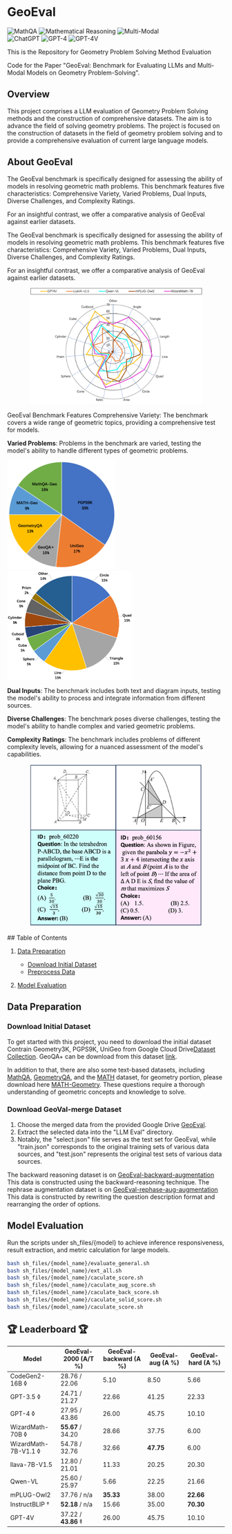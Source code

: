 

# GeoEval
![MathQA](https://img.shields.io/badge/Task-MathQA-red) 
![Mathematical Reasoning](https://img.shields.io/badge/Task-Mathematical_Reasoning-red) 
![Multi-Modal](https://img.shields.io/badge/Task-Multi--Modal-red)  
![ChatGPT](https://img.shields.io/badge/Model-ChatGPT-green) 
![GPT-4](https://img.shields.io/badge/Model-GPT--4-green) 
![GPT-4V](https://img.shields.io/badge/Model-GPT--4V-green)

This is the Repository for Geometry Problem Solving Method Evaluation

Code for the Paper "GeoEval: Benchmark for Evaluating LLMs and Multi-Modal Models on Geometry Problem-Solving".


## Overview

This project comprises a LLM evaluation of Geometry Problem Solving methods and the construction of comprehensive datasets. The aim is to advance the field of solving geometry problems. The project is focused on the construction of datasets in the field of geometry problem solving and to provide a comprehensive evaluation of current large language models.

## About GeoEval
The GeoEval benchmark is specifically designed for assessing the ability of models in resolving geometric math problems. This benchmark features five characteristics: Comprehensive Variety, Varied Problems, Dual Inputs, Diverse Challenges, and Complexity Ratings.

For an insightful contrast, we offer a comparative analysis of GeoEval against earlier datasets.


The GeoEval benchmark is specifically designed for assessing the ability of models in resolving geometric math problems. This benchmark features five characteristics: Comprehensive Variety, Varied Problems, Dual Inputs, Diverse Challenges, and Complexity Ratings.

For an insightful contrast, we offer a comparative analysis of GeoEval against earlier datasets.


<p align="center">
<img src="img_bench/lidia.jpg" width="400"> <br>
</p>

GeoEval Benchmark Features
Comprehensive Variety: The benchmark covers a wide range of geometric topics, providing a comprehensive test for models.

__Varied Problems__: Problems in the benchmark are varied, testing the model's ability to handle different types of geometric problems.

<div style="text-align: inline-block;">
    <div style="display: inline-block;">
        <img src="img_bench/geostat1.jpg" width="250">
    </div>
    <div style="display: inline-block;">
        <img src="img_bench/geostat2.jpg" width="290">
    </div>
</div>

__Dual Inputs__: The benchmark includes both text and diagram inputs, testing the model's ability to process and integrate information from different sources.

__Diverse Challenges__: The benchmark poses diverse challenges, testing the model's ability to handle complex and varied geometric problems.

__Complexity Ratings__: The benchmark includes problems of different complexity levels, allowing for a nuanced assessment of the model's capabilities.



<p align="center">
<img src="img_bench/geoexample.jpg" width="400"> <br>
</p>
## Table of Contents

1. [Data Preparation](#data-preparation)
   - [Download Initial Dataset](#download-initial-dataset)
   - [Preprocess Data](#preprocess-data)
   
2. [Model Evaluation](#model-evaluation)


## Data Preparation


### Download Initial Dataset

To get started with this project, you need to download the initial dataset Contrain Geometry3K, PGPS9K, UniGeo from Google Cloud Drive[Dataset Collection](https://drive.google.com/file/d/13xWRtt_C4jpA3F8NZ3deR089I3s17_WK/view?usp=drive_link). GeoQA+ can be download from this dataset [link](https://drive.google.com/file/d/1KL4_wIzr3p8XSKMkkLgYcYwCbb0TzZ9O/view?usp=drive_link).  

In addition to that, there are also some text-based datasets, including [MathQA](https://drive.google.com/file/d/11E3ALsQxEtOPVtjKxrAwN99MIhtWl4No/view?usp=drive_link), [GeometryQA](https://github.com/DoubleBite/Sequence-to-General-tree/blob/master/data/geometryQA/geometry1398.json), and the [MATH](https://drive.google.com/file/d/1t4X03JIVXl6X_GNXl8R70W_rExJ_m_xD/view?usp=sharing) dataset, for geometry portion, please download here [MATH-Geometry](https://drive.google.com/file/d/1NaSMxlHM7zyBxW7cHV8ZSXeWLeDEpTIG/view?usp=sharing). These questions require a thorough understanding of geometric concepts and knowledge to solve.

### Download GeoVal-merge Dataset

1. Choose the merged data from the provided Google Drive [GeoEval](https://drive.google.com/file/d/1CpoZ3bFSxJXZxJhj0fmUp4ZxcR5TUdiu/view?usp=sharing).
2. Extract the selected data into the "LLM Eval" directory.
3. Notably, the "select.json" file serves as the test set for GeoEval, while "train.json" corresponds to the original training sets of various data sources, and "test.json" represents the original test sets of various data sources.

The backward reasoning dataset is on [GeoEval-backward-augmentation](https://drive.google.com/file/d/1Oj0z7mGbDBdBbvjP6gbmhAs1sP553Hz3/view?usp=sharing) This data is constructed using the backward-reasoning technique.
The rephrase augmentation dataset is on [GeoEval-rephase-aug-augmentation](https://drive.google.com/file/d/1Zprrw8Q-5t9g9iiI0b_eLoAwGM06YMw1/view?usp=drive_link) This data is constructed by rewriting the question description format and rearranging the order of options. 


## Model Evaluation

Run the scripts under sh_files/{model} to achieve inference responsiveness, result extraction, and metric calculation for large models.

```bash
bash sh_files/{model_name}/evaluate_general.sh
bash sh_files/{model_name}/ext_all.sh
bash sh_files/{model_name}/caculate_score.sh
bash sh_files/{model_name}/caculate_aug_score.sh
bash sh_files/{model_name}/caculate_back_score.sh
bash sh_files/{model_name}/caculate_solid_score.sh
bash sh_files/{model_name}/caculate_score.sh
```

##  🏆 Leaderboard 🏆

| Model                    | GeoEval-2000 (A/T %) | GeoEval-backward (A %) | GeoEval-aug (A %) | GeoEval-hard (A %) |
|--------------------------|----------------------|------------------------|-------------------|--------------------|
| CodeGen2-16B $\lozenge$  | 28.76 / 22.06         | 5.10                   | 8.50              | 5.66               |
| GPT-3.5 $\lozenge$       | 24.71 / 21.27         | 22.66                  | 41.25             | 22.33              |
| GPT-4 $\lozenge$         | 27.95 / 43.86         | 26.00                  | 45.75             | 10.10              |
| WizardMath-70B $\lozenge$| **55.67** / 34.20    | 28.66                  | 37.75             | 6.00               |
| WizardMath-7B-V1.1 $\lozenge$| 54.78 / 32.76    | 32.66                  | **47.75**         | 6.00               |
| llava-7B-V1.5            | 12.80 / 21.01         | 11.33                  | 20.25             | 20.30              |
| Qwen-VL                  | 25.60 / 25.97         | 5.66                   | 22.25             | 21.66              |
| mPLUG-Owl2               | 37.76 / n/a           | **35.33**               | 38.00             | **22.66**          |
| InstructBLIP $\dagger$   | **52.18** / n/a       | 15.66                  | 35.00             | **70.30**          |
| GPT-4V                   | 37.22 / **43.86** $\ddagger$ | 26.00            | 45.75             | 10.10              |
 






